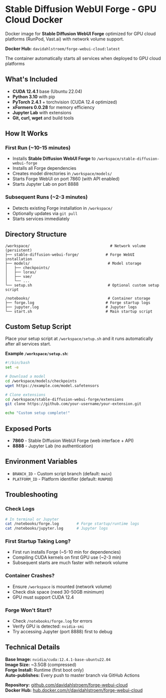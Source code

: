 # Stable Diffusion WebUI Forge - GPU Cloud Docker

Docker image for **Stable Diffusion WebUI Forge** optimized for GPU cloud platforms (RunPod, Vast.ai) with network volume support.

**Docker Hub:** `davidahlstroem/forge-webui-cloud:latest`

The container automatically starts all services when deployed to GPU cloud platforms

## What's Included

- **CUDA 12.4.1** base (Ubuntu 22.04)
- **Python 3.10** with pip
- **PyTorch 2.4.1** + torchvision (CUDA 12.4 optimized)
- **xFormers 0.0.28** for memory efficiency
- **Jupyter Lab** with extensions
- **Git, curl, wget** and build tools

## How It Works

### First Run (~10-15 minutes)
- Installs **Stable Diffusion WebUI Forge** to `/workspace/stable-diffusion-webui-forge`
- Installs all Forge dependencies
- Creates model directories in `/workspace/models/`
- Starts Forge WebUI on port 7860 (with API enabled)
- Starts Jupyter Lab on port 8888

### Subsequent Runs (~2-3 minutes)
- Detects existing Forge installation in `/workspace/`
- Optionally updates via `git pull`
- Starts services immediately

## Directory Structure

```
/workspace/                                    # Network volume (persistent)
├── stable-diffusion-webui-forge/            # Forge WebUI installation
├── models/                                   # Model storage
│   ├── checkpoints/
│   ├── loras/
│   ├── vae/
│   └── ...
└── setup.sh                                  # Optional custom setup script

/notebooks/                                   # Container storage
├── forge.log                                # Forge startup logs
├── jupyter.log                              # Jupyter logs
└── start.sh                                 # Main startup script
```

## Custom Setup Script

Place your setup script at `/workspace/setup.sh` and it runs automatically after all services start.

**Example `/workspace/setup.sh`:**
```bash
#!/bin/bash
set -e

# Download a model
cd /workspace/models/checkpoints
wget https://example.com/model.safetensors

# Clone extensions
cd /workspace/stable-diffusion-webui-forge/extensions
git clone https://github.com/your-username/your-extension.git

echo "Custom setup complete!"
```

## Exposed Ports

- **7860** - Stable Diffusion WebUI Forge (web interface + API)
- **8888** - Jupyter Lab (no authentication)

## Environment Variables

- `BRANCH_ID` - Custom script branch (default: `main`)
- `PLATFORM_ID` - Platform identifier (default: `RUNPOD`)

## Troubleshooting

### Check Logs
```bash
# In terminal or Jupyter
cat /notebooks/forge.log        # Forge startup/runtime logs
cat /notebooks/jupyter.log      # Jupyter logs
```

### First Startup Taking Long?
- First run installs Forge (~5-10 min for dependencies)
- Compiling CUDA kernels on first GPU use (~2-3 min)
- Subsequent starts are much faster with network volume

### Container Crashes?
- Ensure `/workspace` is mounted (network volume)
- Check disk space (need 30-50GB minimum)
- GPU must support CUDA 12.4

### Forge Won't Start?
- Check `/notebooks/forge.log` for errors
- Verify GPU is detected: `nvidia-smi`
- Try accessing Jupyter (port 8888) first to debug


## Technical Details

**Base Image:** `nvidia/cuda:12.4.1-base-ubuntu22.04`  
**Image Size:** ~3.5GB (compressed)  
**Forge Install:** Runtime (first boot only)  
**Auto-publishes:** Every push to master branch via GitHub Actions


**Repository:** [github.com/davidahlstroem/forge-webui-cloud](https://github.com/davidahlstroem/forge-webui-cloud)  
**Docker Hub:** [hub.docker.com/r/davidahlstroem/forge-webui-cloud](https://hub.docker.com/r/davidahlstroem/forge-webui-cloud)
